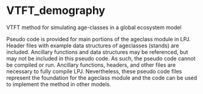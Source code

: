 # VTFT_demography
VTFT method for simulating age-classes in a global ecosystem model 

Pseudo code is provided for main portions of the ageclass module in LPJ. Header files with example data structures of ageclasses (stands) are included. Ancillary functions and data structures may be referenced, but may not be included in this pseudo code. As such, the pseudo code cannot be compiled or run. Ancillary functions, headers, and other files are necessary to fully compile LPJ. Nevertheless, these pseudo code files represent the foundation for the ageclass module and the code can be used to implement the method in other models.
